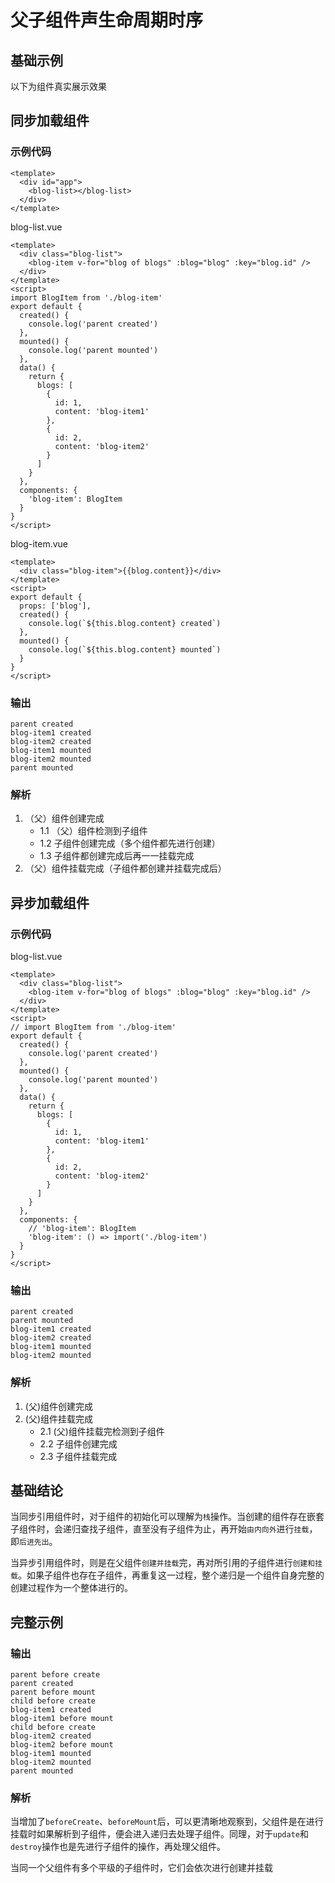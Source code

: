 # 父子组件声生命周期时序

## 基础示例

以下为组件真实展示效果
<div id="app">
  <lifecycle-blog-list></lifecycle-blog-list>
</div>

## 同步加载组件

### 示例代码

```vue
<template>
  <div id="app">
    <blog-list></blog-list>
  </div>
</template>
```

blog-list.vue
```vue{10,13}
<template>
  <div class="blog-list">
    <blog-item v-for="blog of blogs" :blog="blog" :key="blog.id" />
  </div>
</template>
<script>
import BlogItem from './blog-item'
export default {
  created() {
    console.log('parent created')
  },
  mounted() {
    console.log('parent mounted')
  },
  data() {
    return {
      blogs: [
        {
          id: 1,
          content: 'blog-item1'
        },
        {
          id: 2,
          content: 'blog-item2'
        }
      ]
    }
  },
  components: {
    'blog-item': BlogItem
  }
}
</script>
```

blog-item.vue
```vue{8,11}
<template>
  <div class="blog-item">{{blog.content}}</div>
</template>
<script>
export default {
  props: ['blog'],
  created() {
    console.log(`${this.blog.content} created`)
  },
  mounted() {
    console.log(`${this.blog.content} mounted`)
  }
}
</script>
```

### 输出

```
parent created
blog-item1 created
blog-item2 created
blog-item1 mounted
blog-item2 mounted
parent mounted
```

### 解析

1. （父）组件创建完成
    - 1.1 （父）组件检测到子组件
    - 1.2 子组件创建完成（多个组件都先进行创建）
    - 1.3 子组件都创建完成后再一一挂载完成
2. （父）组件挂载完成（子组件都创建并挂载完成后）

## 异步加载组件

### 示例代码

blog-list.vue
```vue{7,30-31}
<template>
  <div class="blog-list">
    <blog-item v-for="blog of blogs" :blog="blog" :key="blog.id" />
  </div>
</template>
<script>
// import BlogItem from './blog-item'
export default {
  created() {
    console.log('parent created')
  },
  mounted() {
    console.log('parent mounted')
  },
  data() {
    return {
      blogs: [
        {
          id: 1,
          content: 'blog-item1'
        },
        {
          id: 2,
          content: 'blog-item2'
        }
      ]
    }
  },
  components: {
    // 'blog-item': BlogItem
    'blog-item': () => import('./blog-item')
  }
}
</script>
```

### 输出

```
parent created
parent mounted
blog-item1 created
blog-item2 created
blog-item1 mounted
blog-item2 mounted
```

### 解析

1. (父)组件创建完成
2. (父)组件挂载完成
    - 2.1 (父)组件挂载完检测到子组件
    - 2.2 子组件创建完成
    - 2.3 子组件挂载完成

## 基础结论

当同步引用组件时，对于组件的初始化可以理解为`栈`操作。当创建的组件存在嵌套子组件时，会递归查找子组件，直至没有子组件为止，再开始`由内向外`进行`挂载`，即`后进先出`。

当异步引用组件时，则是在父组件`创建并挂载`完，再对所引用的子组件进行`创建和挂载`。如果子组件也存在子组件，再重复这一过程，整个递归是一个组件自身完整的创建过程作为一个整体进行的。

## 完整示例

### 输出

```
parent before create
parent created
parent before mount
child before create
blog-item1 created
blog-item1 before mount
child before create
blog-item2 created
blog-item2 before mount
blog-item1 mounted
blog-item2 mounted
parent mounted
```

### 解析

当增加了`beforeCreate`、`beforeMount`后，可以更清晰地观察到，父组件是在进行挂载时如果解析到子组件，便会进入递归去处理子组件。同理，对于`update`和`destroy`操作也是先进行子组件的操作，再处理父组件。

当同一个父组件有多个平级的子组件时，它们会依次进行创建并挂载